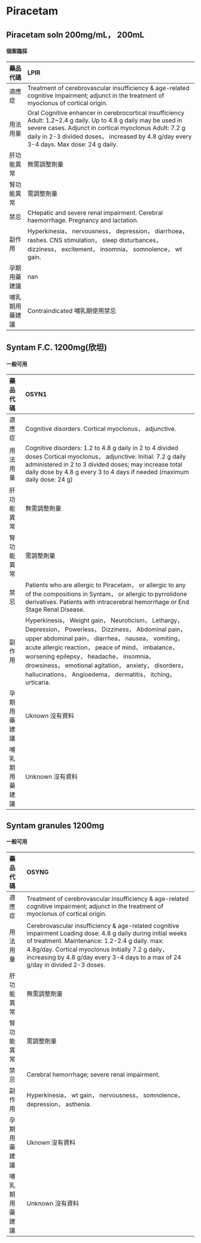 # Piracetam

## Piracetam soln 200mg/mL， 200mL

#### 個案臨採

| 藥品代碼       | LPIR                                                                                                                                                                                                                                                                 |
|:---------------|:---------------------------------------------------------------------------------------------------------------------------------------------------------------------------------------------------------------------------------------------------------------------|
| 適應症         | Treatment of cerebrovascular insufficiency & age-related cognitive impairment; adjunct in the treatment of myoclonus of cortical origin.                                                                                                                             |
| 用法用量       | Oral Cognitive enhancer in cerebrocortical insufficiency Adult: 1.2~2.4 g daily. Up to 4.8 g daily may be used in severe cases. Adjunct in cortical myoclonus Adult: 7.2 g daily in 2-3 divided doses， increased by 4.8 g/day every 3-4 days. Max dose: 24 g daily. |
| 肝功能異常     | 無需調整劑量                                                                                                                                                                                                                                                         |
| 腎功能異常     | 需調整劑量                                                                                                                                                                                                                                                           |
| 禁忌           | CHepatic and severe renal impairment. Cerebral haemorrhage. Pregnancy and lactation.                                                                                                                                                                                 |
| 副作用         | Hyperkinesia， nervousness， depression， diarrhoea， rashes. CNS stimulation， sleep disturbances， dizziness， excitement， insomnia， somnolence， wt gain.                                                                                                       |
| 孕期用藥建議   | nan                                                                                                                                                                                                                                                                  |
| 哺乳期用藥建議 | Contraindicated 哺乳期使用禁忌                                                                                                                                                                                                                                       |

## Syntam F.C. 1200mg(欣坦)

#### 一般可用

| 藥品代碼       | OSYN1                                                                                                                                                                                                                                                                                                                                                                                       |
|:---------------|:--------------------------------------------------------------------------------------------------------------------------------------------------------------------------------------------------------------------------------------------------------------------------------------------------------------------------------------------------------------------------------------------|
| 適應症         | Cognitive disorders. Cortical myoclonus， adjunctive.                                                                                                                                                                                                                                                                                                                                       |
| 用法用量       | Cognitive disorders: 1.2 to 4.8 g daily in 2 to 4 divided doses Cortical myoclonus， adjunctive: Initial: 7.2 g daily administered in 2 to 3 divided doses; may increase total daily dose by 4.8 g every 3 to 4 days if needed (maximum daily dose: 24 g)                                                                                                                                   |
| 肝功能異常     | 無需調整劑量                                                                                                                                                                                                                                                                                                                                                                                |
| 腎功能異常     | 需調整劑量                                                                                                                                                                                                                                                                                                                                                                                  |
| 禁忌           | Patients who are allergic to Piracetam， or allergic to any of the compositions in Syntam， or allergic to pyrrolidone derivatives. Patients with intracerebral hemorrhage or End Stage Renal Disease.                                                                                                                                                                                      |
| 副作用         | Hyperkinesis， Weight gain， Neuroticism， Lethargy， Depression， Powerless， Dizziness， Abdominal pain， upper abdominal pain， diarrhea， nausea， vomiting， acute allergic reaction， peace of mind， imbalance， worsening epilepsy， headache， insomnia， drowsiness， emotional agitation， anxiety， disorders， hallucinations， Angioedema， dermatitis， itching， urticaria. |
| 孕期用藥建議   | Uknown 沒有資料                                                                                                                                                                                                                                                                                                                                                                             |
| 哺乳期用藥建議 | Unknown 沒有資料                                                                                                                                                                                                                                                                                                                                                                            |

## Syntam granules 1200mg

#### 一般可用

| 藥品代碼       | OSYNG                                                                                                                                                                                                                                                                                                   |
|:---------------|:--------------------------------------------------------------------------------------------------------------------------------------------------------------------------------------------------------------------------------------------------------------------------------------------------------|
| 適應症         | Treatment of cerebrovascular insufficiency & age-related cognitive impairment; adjunct in the treatment of myoclonus of cortical origin.                                                                                                                                                                |
| 用法用量       | Cerebrovascular insufficiency & age-related cognitive impairment Loading dose: 4.8 g daily during initial weeks of treatment. Maintenance: 1.2-2.4 g daily. max: 4.8g/day. Cortical myoclonus Initially 7.2 g daily， increasing by 4.8 g/day every 3-4 days to a max of 24 g/day in divided 2-3 doses. |
| 肝功能異常     | 無需調整劑量                                                                                                                                                                                                                                                                                            |
| 腎功能異常     | 需調整劑量                                                                                                                                                                                                                                                                                              |
| 禁忌           | Cerebral hemorrhage; severe renal impairment.                                                                                                                                                                                                                                                           |
| 副作用         | Hyperkinesia， wt gain， nervousness， somnolence， depression， asthenia.                                                                                                                                                                                                                              |
| 孕期用藥建議   | Uknown 沒有資料                                                                                                                                                                                                                                                                                         |
| 哺乳期用藥建議 | Unknown 沒有資料                                                                                                                                                                                                                                                                                        |

